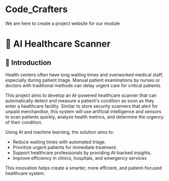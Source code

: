 # Code_Crafters
We are here to create a project website for our module

# 🏥 AI Healthcare Scanner

## 📖 Introduction
Health centers often have long waiting times and overworked medical staff, especially during patient triage. Manual patient examinations by nurses or doctors with traditional methods can delay urgent care for critical patients.

This project aims to develop an AI-powered healthcare scanner that can automatically detect and measure a patient's condition as soon as they enter a healthcare facility. Similar to store security scanners that alert for unpaid merchandise, this system will use artificial intelligence and sensors to scan patients quickly, analyze health metrics, and determine the urgency of their condition.

Using AI and machine learning, the solution aims to:
- Reduce waiting times with automated triage.
- Prioritize urgent patients for immediate treatment.
- Support healthcare professionals by providing AI-backed insights.
- Improve efficiency in clinics, hospitals, and emergency services

This innovation helps create a smarter, more efficient, and patient-focused healthcare system.    
